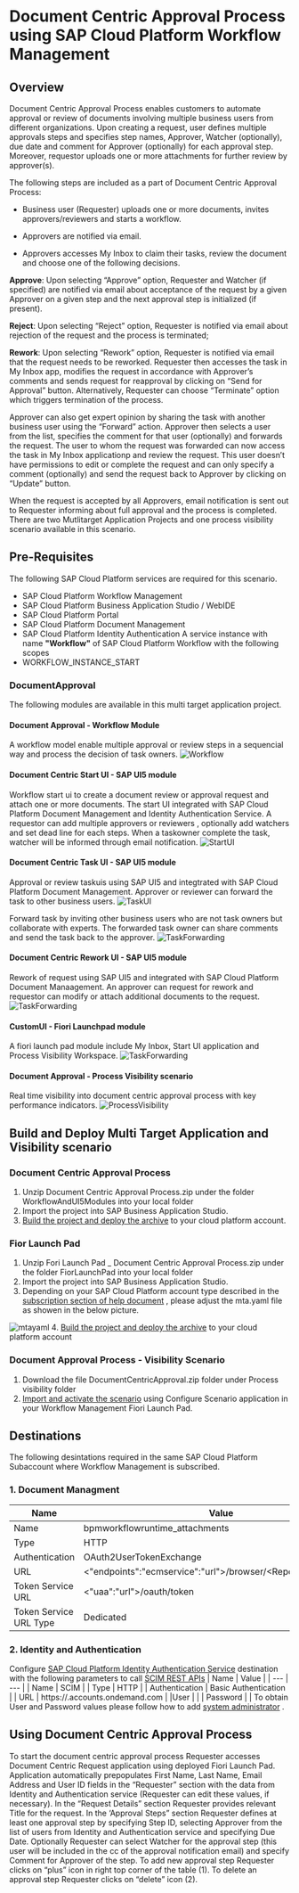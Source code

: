 # Document Centric Approval Process using SAP Cloud Platform Workflow Management
## Overview
Document Centric Approval Process enables customers to automate approval or review of documents  involving multiple business users from different organizations. Upon creating a request, user defines multiple approvals steps and specifies step names, Approver, Watcher (optionally), due date and comment for Approver (optionally) for each approval step. Moreover, requestor uploads one or more attachments for further review by approver(s). 

The following steps are included as a part of Document Centric Approval Process:

- Business user (Requester) uploads one or more documents, invites approvers/reviewers and starts a workflow.

- Approvers are notified via email.

- Approvers accesses My Inbox to claim their tasks, review the document and choose one of the following decisions. 

 
 **Approve**:  Upon selecting “Approve” option, Requester and Watcher (if specified) are notified via email about acceptance of the request               by a given Approver on a given step and the next approval step is initialized (if present).
 
 **Reject**:   Upon selecting “Reject” option, Requester is notified via email about rejection of the request and the process is     terminated;
  
 **Rework**: 	Upon selecting “Rework” option, Requester is notified via email that the request needs to be reworked. Requester then accesses the task in My Inbox app, modifies the request in accordance with Approver’s comments and sends request for reapproval by clicking on “Send for Approval” button. Alternatively, Requester can choose “Terminate” option which triggers termination of the process.	

Approver can also get expert opinion by sharing the task with another business user using the “Forward” action. Approver then selects a user from the list, specifies the comment for that user (optionally) and forwards the request. The user to whom the request was forwarded can now access the task in My Inbox applicationp and review the request. This user doesn’t have permissions to edit or complete the request and can only specify a comment (optionally) and send the request back to Approver by clicking on “Update” button.

When the request is accepted by all Approvers, email notification is sent out to Requester informing about full approval and the process is completed.
There are two Mutlitarget Application Projects and one process visibility scenario available in this scenario.
## Pre-Requisites
The following SAP Cloud Platform services are required for this scenario.
 - SAP Cloud Platform Workflow Management
 - SAP Cloud Platform Business Application Studio / WebIDE
 - SAP Cloud Platform Portal
 - SAP Cloud Platform Document Management
 - SAP Cloud Platform Identity Authentication 
 A service instance with name **"Workflow"** of SAP Cloud Platform Workflow with the following scopes
  - WORKFLOW_INSTANCE_START
  
### DocumentApproval
The following modules are available in this multi target application project.
#### Document Approval - Workflow Module
A workflow model enable multiple approval or review steps in a sequencial way and process the decision of task owners.
![Workflow](https://github.com/SAP/cloud-workflow-samples/blob/master/cf-documentcentricapprovalprocess-lp/images/documentWorkflow.jpg?raw=true)
#### Document Centric Start UI - SAP UI5 module
Workflow start ui to create a document review or approval request and attach one or more documents. The start UI integrated with SAP Cloud Platform Document Management and Identity Authentication Service.
A requestor can add multiple approvers or reviewers , optionally add watchers and set dead line for each steps. When a taskowner complete the task, watcher will be informed through email notification.
![StartUI](https://github.com/SAP/cloud-workflow-samples/blob/master/cf-documentcentricapprovalprocess-lp/images/startUI.png?raw=true) 
#### Document Centric Task UI - SAP UI5 module
Approval or review taskuis using SAP UI5 and integtrated with SAP Cloud Platform Document Management.  Approver or reviewer can forward the task to other business users. 
![TaskUI](https://github.com/SAP/cloud-workflow-samples/blob/master/cf-documentcentricapprovalprocess-lp/images/taskUI.png?raw=true) 

Forward task by inviting other business users who are not task owners but collaborate with experts. The forwarded task owner can share comments and send the task back to the approver.
![TaskForwarding](https://github.com/SAP/cloud-workflow-samples/blob/master/cf-documentcentricapprovalprocess-lp/images/taskforwarding.png?raw=true) 
#### Document Centric Rework UI - SAP UI5 module
Rework of request using SAP UI5 and integrated with SAP Cloud Platform Document Manaagement.
An approver can request for rework and requestor can modify or attach additional documents to the request.
![TaskForwarding](https://github.com/SAP/cloud-workflow-samples/blob/master/cf-documentcentricapprovalprocess-lp/images/reworktask.png?raw=true) 
#### CustomUI - Fiori Launchpad module
A fiori launch pad module include My Inbox, Start UI application and Process Visibility Workspace.
![TaskForwarding](https://github.com/SAP/cloud-workflow-samples/blob/master/cf-documentcentricapprovalprocess-lp/images/fiorilaunchpad.png?raw=true) 
#### Document Approval - Process Visibility scenario
Real time visibility into document centric approval process with key performance indicators.
![ProcessVisibility](https://github.com/SAP/cloud-workflow-samples/blob/master/cf-documentcentricapprovalprocess-lp/images/processvisibility.png?raw=true)
## Build and Deploy Multi Target Application and Visibility scenario
 ### Document Centric Approval Process
  
1. Unzip Document Centric Approval Process.zip under the folder WorkflowAndUI5Modules     into your local folder
2. Import the project  into SAP Business Application Studio.
3. [Build the project and deploy the archive](https://help.sap.com/viewer/9d1db9835307451daa8c930fbd9ab264/Cloud/en-US/97ef204c568c4496917139cee61224a6.html)  to your cloud platform account.

### Fior Launch Pad
1. Unzip Fori Launch Pad _ Document Centric Approval Process.zip under the folder FiorLaunchPad into your local folder
2. Import the project  into SAP Business Application Studio.
3. Depending on your SAP Cloud Platform account type described in the [subscription section of help document](https://help.sap.com/viewer/6f55baaf330443bd8132d071581bbae6/Cloud/en-US/c63dffcfd1cd4373bee43490c7d2e4bd.html) , please adjust the mta.yaml file as showen in the below picture.

![mtayaml](https://github.com/SAP-samples/cloud-workflow-samples/blob/master/cf-documentcentricapprovalprocess-lp/images/mta.yaml.change.png?raw=true)
4. [Build the project and deploy the archive](https://help.sap.com/viewer/9d1db9835307451daa8c930fbd9ab264/Cloud/en-US/97ef204c568c4496917139cee61224a6.html)  to your cloud platform account

### Document Approval Process - Visibility Scenario
1. Download the file DocumentCentricApproval.zip folder under Process visibility folder
2. [Import and activate  the scenario](https://help.sap.com/viewer/62fd39fa3eae4046b23dba285e84bfd4/Cloud/en-US/879735a2cbc244578767d32610c8c141.html) using Configure Scenario application in your Workflow Management Fiori Launch Pad.

## Destinations
The following desintations required in the same SAP Cloud Platform Subaccount where Workflow Management is subscribed.

### 1. Document Managment

| Name | Value |
| --- | --- |
| Name | bpmworkflowruntime_attachments |
| Type | HTTP |
| Authentication | OAuth2UserTokenExchange |
| URL | <"endpoints":"ecmservice":"url">/browser/<Repository_ID>/root/ 
| Token Service URL | <"uaa":"url">/oauth/token |
| Token Service URL Type | Dedicated |

### 2. Identity and Authentication
Configure [SAP Cloud Platform Identity Authentication Service](https://help.sap.com/viewer/6d6d63354d1242d185ab4830fc04feb1/Cloud/en-US/d17a116432d24470930ebea41977a888.html) destination with the following parameters to call [SCIM REST APIs](https://help.sap.com/viewer/6d6d63354d1242d185ab4830fc04feb1/Cloud/en-US/2f215687fcf34170b0bbc8b36b60f2e9.html)
| Name | Value |
| --- | --- |
| Name | SCIM |
| Type | HTTP |
| Authentication | Basic Authentication |
| URL | https://<IAS tenant ID>.accounts.ondemand.com | 
|User |  |
| Password |  |
To obtain User and Password values please follow how to add [system administrator](https://help.sap.com/viewer/6d6d63354d1242d185ab4830fc04feb1/Cloud/en-US/bbbdbdd3899942ce874f3aae9ba9e21d.html#loiocefb742a36754b18bbe5c3503ac6d87c) . 

## Using Document Centric Approval Process

To start the document centric approval process Requester accesses Document Centric Request application using deployed Fiori Launch Pad. 
Application automatically prepopulates First Name, Last Name, Email Address and User ID fields in the “Requester” section with the data from Identity and Authentication service (Requester can edit these values, if necessary). 
In the “Request Details” section Requester provides relevant Title for the request. 
In the ‘Approval Steps” section Requester defines at least one approval step by specifying Step ID, selecting Approver from the list of users from Identity and Authentication service and specifying Due Date. Optionally Requester can select Watcher for the approval step (this user will be included in the cc of the approval notification email) and specify Comment for Approver of the step. To add new approval step Requester clicks on “plus” icon in right top corner of the table (1). To delete an approval step Requester clicks on “delete” icon (2).
